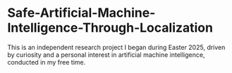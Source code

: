 # Safe-Artificial-Machine-Intelligence-Through-Localization
This is an independent research project I began during Easter 2025, driven by curiosity and a personal interest in artificial machine intelligence, conducted in my free time.